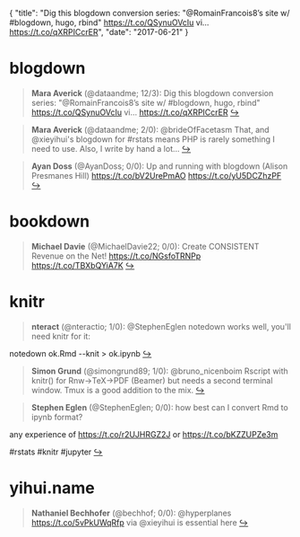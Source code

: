 {
  "title": "Dig this blogdown conversion series: \"@RomainFrancois8’s site w/ #blogdown, hugo, rbind\" https://t.co/QSynuOVcIu vi… https://t.co/qXRPICcrER",
  "date": "2017-06-21"
}

# blogdown

> **Mara Averick** (@dataandme; 12/3): Dig this blogdown conversion series: "@RomainFrancois8’s site w/ #blogdown, hugo, rbind" https://t.co/QSynuOVcIu vi… https://t.co/qXRPICcrER  [&#8618;](https://twitter.com/xieyihui/status/877611716363800576)

<!-- -->


> **Mara Averick** (@dataandme; 2/0): @brideOfFacetasm That, and @xieyihui's blogdown for #rstats means PHP is rarely something I need to use. Also, I write by hand a lot...  [&#8618;](https://twitter.com/xieyihui/status/877614802650247172)

<!-- -->


> **Ayan Doss** (@AyanDoss; 0/0): Up and running with blogdown (Alison Presmanes Hill) https://t.co/bV2UrePmAO https://t.co/yU5DCZhzPF  [&#8618;](https://twitter.com/xieyihui/status/877402462600278017)

<!-- -->


# bookdown

> **Michael Davie** (@MichaelDavie22; 0/0): Create CONSISTENT Revenue on the Net!
https://t.co/NGsfoTRNPp https://t.co/TBXbQYiA7K  [&#8618;](https://twitter.com/xieyihui/status/877511916926664704)

<!-- -->


# knitr

> **nteract** (@nteractio; 1/0): @StephenEglen notedown works well, you'll need knitr for it:
>
notedown ok.Rmd --knit &gt; ok.ipynb  [&#8618;](https://twitter.com/xieyihui/status/877643502917525504)

<!-- -->


> **Simon Grund** (@simongrund89; 1/0): @bruno_nicenboim Rscript with knitr() for Rnw-&gt;TeX-&gt;PDF (Beamer) but needs a second terminal window. Tmux is a good addition to the mix.  [&#8618;](https://twitter.com/xieyihui/status/877502465196818432)

<!-- -->


> **Stephen Eglen** (@StephenEglen; 0/0): how best can I convert Rmd to ipynb format?
>
any experience of https://t.co/r2UJHRGZ2J or https://t.co/bKZZUPZe3m
>
#rstats #knitr #jupyter  [&#8618;](https://twitter.com/xieyihui/status/877639973759057920)

<!-- -->


# yihui.name

> **Nathaniel Bechhofer** (@bechhof; 0/0): @hyperplanes https://t.co/5vPkUWqRfp via @xieyihui is essential here  [&#8618;](https://twitter.com/xieyihui/status/877370057302487040)

<!-- -->



